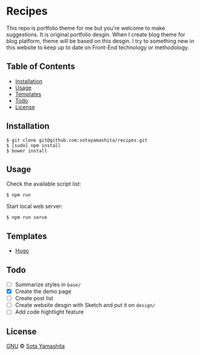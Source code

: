Recipes
======

This repo is portfolio theme for me but you're welcome to make suggestions. It is original portfolio desgin. When I create blog theme for blog platform, theme will be based on this desgin. I try to something new in this website to keep up to date on Front-End technology or methodology.

## Table of Contents

- [Installation](#installation)
- [Usage](#usage)
- [Templates](#templates)
- [Todo](#todo)
- [License](#license) 

## Installation

    $ git clone git@github.com:sotayamashita/recipes.git
    $ [sudo] npm install
    $ bower install

## Usage

Check the available script list:

    $ npm run

Start local web server:

    $ npm run serve

## Templates

- [Hugo](https://github.com/sotayamashita/recipes/tree/master/recipes/hugo)

## Todo

- [ ] Summarize styles in `base/`
- [x] Create the demo page
- [ ] Create post list
- [ ] Create website desgin with Sketch and put it on `design/`
- [ ] Add code hightlight feature

## License

[GNU](https://github.com/sotayamashita/stuff/blob/master/LICENSE.md) © [Sota Yamashita](https://github.com/sotayamashita)

